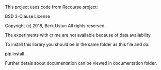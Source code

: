 This project uses code from Recourse project:

BSD 3-Clause License

Copyright (c) 2018, Berk Ustun
All rights reserved.

The experiments with crime are not available because of data availability.

To install this library you should be in the same folder as this file and do:

pip install .

Further detais about documentation can be viewed in documentation folder.
